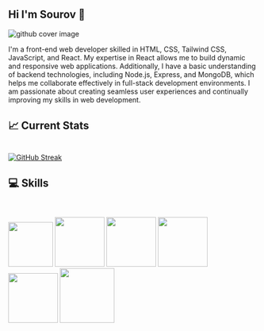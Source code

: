 ## Hi I'm Sourov  :wave:

![github cover image](https://i.ibb.co/TLHg4x3/github-cover.png)

I'm a front-end web developer skilled in HTML, CSS, Tailwind CSS, JavaScript, and React. My expertise in React allows me to build dynamic and responsive web applications. Additionally, I have a basic understanding of backend technologies, including Node.js, Express, and MongoDB, which helps me collaborate effectively in full-stack development environments. I am passionate about creating seamless user experiences and continually improving my skills in web development.

## :chart_with_upwards_trend: Current Stats
<br/>
<a href="https://git.io/streak-stats"><img src="https://streak-stats.demolab.com?user=sour0v1&theme=dark" alt="GitHub Streak" /></a>
<br/>

## :computer: Skills
<br/>
<p>
  <img width="90px" src="https://i.ibb.co/Q9VGYVX/html-logo.png"/>
  <img width="100px" src="https://i.ibb.co/YBphLHV/css-logo.png"/>
  <img width="100px" src="https://i.ibb.co/pypzwHb/tailwind-logo.png"/>
  <img width="100px" src="https://i.ibb.co/CHfrfDp/js-logo.png"/>
  <img width="100px" src="https://i.ibb.co/9Tj573T/react-logo.webp"/>
  <img width="110px" src="https://i.ibb.co/fNCjRqn/firebase-logo.webp"/>
</p>
